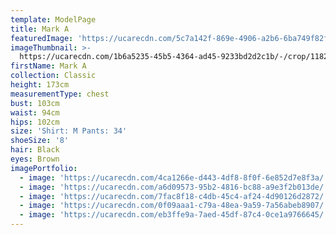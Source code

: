 ```yaml
---
template: ModelPage
title: Mark A
featuredImage: 'https://ucarecdn.com/5c7a142f-869e-4906-a2b6-6ba749f82f2b/'
imageThumbnail: >-
  https://ucarecdn.com/1b6a5235-45b5-4364-ad45-9233bd2d2c1b/-/crop/1182x1632/652,0/-/preview/
firstName: Mark A
collection: Classic
height: 173cm
measurementType: chest
bust: 103cm
waist: 94cm
hips: 102cm
size: 'Shirt: M Pants: 34'
shoeSize: '8'
hair: Black
eyes: Brown
imagePortfolio:
  - image: 'https://ucarecdn.com/4ca1266e-d443-4df8-8f0f-6e852d7e8f3a/'
  - image: 'https://ucarecdn.com/a6d09573-95b2-4816-bc88-a9e3f2b013de/'
  - image: 'https://ucarecdn.com/7fac8f18-c4db-45c4-af24-4d90126d2872/'
  - image: 'https://ucarecdn.com/0f09aaa1-c79a-48ea-9a59-7a56abeb8907/'
  - image: 'https://ucarecdn.com/eb3ffe9a-7aed-45df-87c4-0ce1a9766645/'
---
```


